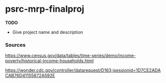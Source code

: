 # psrc-mrp-finalproj
**TODO**

- Give project name and description

### Sources

https://www.census.gov/data/tables/time-series/demo/income-poverty/historical-income-households.html

https://wonder.cdc.gov/controller/datarequest/D163;jsessionid=1D7CE2ADACAB76D41155872A592E
